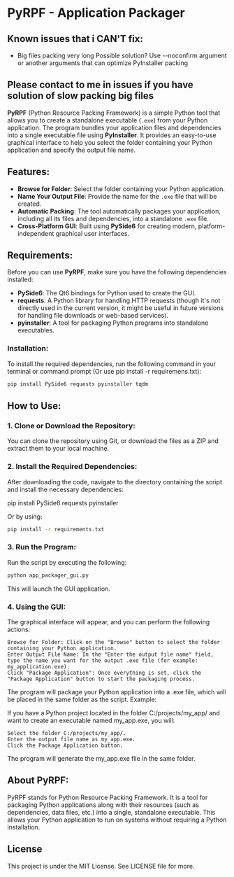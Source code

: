 # **PyRPF - Application Packager**

## Known issues that i CAN'T fix:

- Big files packing very long
  Possible solution? Use --noconfirm argument or another arguments that can optimize PyInstaller packing

## Please contact to me in issues if you have solution of slow packing big files

**PyRPF** (Python Resource Packing Framework) is a simple Python tool that allows you to create a standalone executable (`.exe`) from your Python application. The program bundles your application files and dependencies into a single executable file using **PyInstaller**. It provides an easy-to-use graphical interface to help you select the folder containing your Python application and specify the output file name.

## **Features**:
- **Browse for Folder**: Select the folder containing your Python application.
- **Name Your Output File**: Provide the name for the `.exe` file that will be created.
- **Automatic Packing**: The tool automatically packages your application, including all its files and dependencies, into a standalone `.exe` file.
- **Cross-Platform GUI**: Built using **PySide6** for creating modern, platform-independent graphical user interfaces.

## **Requirements**:
Before you can use **PyRPF**, make sure you have the following dependencies installed:

- **PySide6**: The Qt6 bindings for Python used to create the GUI.
- **requests**: A Python library for handling HTTP requests (though it's not directly used in the current version, it might be useful in future versions for handling file downloads or web-based services).
- **pyinstaller**: A tool for packaging Python programs into standalone executables.

### **Installation**:
To install the required dependencies, run the following command in your terminal or command prompt (Or use pip install -r requiremens.txt):

```bash
pip install PySide6 requests pyinstaller tqdm
```

## How to Use:

### 1. Clone or Download the Repository:

You can clone the repository using Git, or download the files as a ZIP and extract them to your local machine.

### 2. Install the Required Dependencies:

After downloading the code, navigate to the directory containing the script and install the necessary dependencies:

pip install PySide6 requests pyinstaller

Or by using:

```bash
pip install -r requirements.txt
```

### 3. Run the Program:

Run the script by executing the following:

```bash
python app_packager_gui.py
```

This will launch the GUI application.

### 4. Using the GUI:

The graphical interface will appear, and you can perform the following actions:

    Browse for Folder: Click on the "Browse" button to select the folder containing your Python application.
    Enter Output File Name: In the "Enter the output file name" field, type the name you want for the output .exe file (for example: my_application.exe).
    Click "Package Application": Once everything is set, click the "Package Application" button to start the packaging process.

The program will package your Python application into a .exe file, which will be placed in the same folder as the script.
Example:

If you have a Python project located in the folder C:/projects/my_app/ and want to create an executable named my_app.exe, you will:

    Select the folder C:/projects/my_app/.
    Enter the output file name as my_app.exe.
    Click the Package Application button.

The program will generate the my_app.exe file in the same folder.

## About PyRPF:

PyRPF stands for Python Resource Packing Framework. It is a tool for packaging Python applications along with their resources (such as dependencies, data files, etc.) into a single, standalone executable. This allows your Python application to run on systems without requiring a Python installation.

## License

This project is under the MIT License. See LICENSE file for more.
